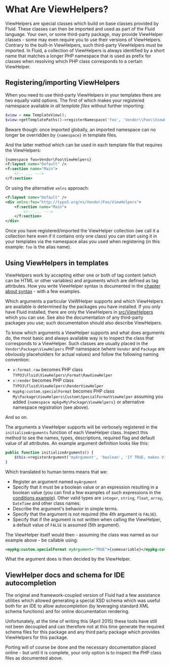 What Are ViewHelpers?
=====================

ViewHelpers are special classes which build on base classes provided by Fluid. These classes can then be imported and used as
part of the Fluid language. Your own, or some third-party package, may provide ViewHelper classes - some may even require you to
use their versions of ViewHelpers. Contrary to the built-in ViewHelpers, such third-party ViewHelpers must be imported. In Fluid,
a collection of ViewHelpers is always identified by a short name that matches a longer PHP namespace that is used as prefix for
classes when resolving which PHP class corresponds to a certain ViewHelper.

Registering/importing ViewHelpers
---------------------------------

When you need to use third-party ViewHelpers in your templates there are two equally valid options. The first of which makes your
registered namespace available in _all template files_ without further importing:

```php
$view = new TemplateView();
$view->getTemplatePaths()->registerNamespace('foo', 'Vendor\\Foo\\ViewHelpers');
```

Beware though: once imported globally, an imported namespace can no longer be overridden by `{namespace}` in template files.

And the latter method which can be used in each template file that requires the ViewHelpers:

```xml
{namespace foo=Vendor\Foo\ViewHelpers}
<f:layout name="Default" />
<f:section name="Main">
    <!-- ... --->
</f:section>
```

Or using the alternative `xmlns` approach:

```xml
<f:layout name="Default" />
<div xmlns:foo="http://typo3.org/ns/Vendor/Foo/ViewHelpers">
    <f:section name="Main">
        <!-- ... --->
    </f:section>
</div>
```

Once you have registered/imported the ViewHelper collection (we call it a collection here even if it contains only one class) you
can start using it in your templates via the namespace alias you used when registering (in this example: `foo` is the alias name).

Using ViewHelpers in templates
------------------------------

ViewHelpers work by accepting either one or both of tag content (which can be HTML or other variables) and arguments which are
defined as tag attributes. How you write ViewHelper syntax is documented in the [chapter about syntax](FLUID_SYNTAX.md) - with a
few examples.

Which arguments a particular VieWHelper supports and which ViewHelpers are available is determined by the packages you have
installed. If you only have Fluid installed, there are only the ViewHelpers in [src/ViewHelpers](../src/ViewHelpers/) which you
can use. See also the documentation of any third-party packages you use; such documentation should also describe ViewHelpers.

To know which arguments a ViewHelper supports and what does arguments do, the most basic and always available way is to inspect
the class that corresponds to a ViewHelper. Such classes are usually placed in the `Vendor\Package\ViewHelpers` PHP namespace
(where `Vendor` and `Package` are obviously placeholders for actual values) and follow the following naming convention:

* `v:format.raw` becomes PHP class `TYPO3\Fluid\ViewHelpers\Format\RawViewHelper`
* `v:render` becomes PHP class `TYPO3\Fluid\ViewHelpers\RenderViewHelper`
* `mypkg:custom.specialFormat` becomes PHP class `My\Package\ViewHelpers\Custom\SpecialFormatViewHelper` assuming you added
  `{namespace mpkg=My\Package\ViewHelpers}` or alternative namespace registration (see above).

And so on.

The arguments a ViewHelper supports will be verbosely registered in the `initializeArguments` function of each ViewHelper class.
Inspect this method to see the names, types, descriptions, required flag and default value of all attributes. An example argument
definition looks like this:

```php
public function initializeArguments() {
    $this->registerArgument('myArgument', 'boolean', 'If TRUE, makes ViewHelper do foobar', FALSE, FALSE);
}
```

Which translated to human terms means that we:

* Register an argument named `myArgument`
* Specify that it must be a boolean value or an expression resulting in a boolean value (you can find a few examples of such
  expressions in the [conditions example](../examples/Singles/Conditions.html)). Other valid types are `integer`, `string`,
  `float`, `array`, `DateTime` and other class names.
* Describe the argument's behavior in simple terms.
* Specify that the argument is not required (the 4th argument is `FALSE`).
* Specify that if the argument is not written when calling the ViewHelper, a default value of `FALSE` is assumed (5th argument).

The ViewHelper itself would then - assuming the class was named as our example above - be callable using:

```xml
<mypkg:custom.specialFormat myArgument="TRUE">{somevariable}</mypkg:custom.specialFormat>
```

What the argument does is then decided by the ViewHelper.

ViewHelper docs and schema for IDE autocompletion
-------------------------------------------------

The original and framework-coupled version of Fluid had a few assistance utilities which allowed generating a special XSD schema
which was useful both for an IDE to allow autocompletion (by leveraging standard XML schema functions) and for online
documentation rendering.

Unfortunately, at the time of writing this (April 2015) these tools have still not been decoupled and can therefore not at this
time generate the required schema files for this package and any third party package which provides ViewHelpers for this package.

Porting will of course be done and the necessary documentation placed online - but until it is complete, your only option is to
inspect the PHP class files as documented above.
